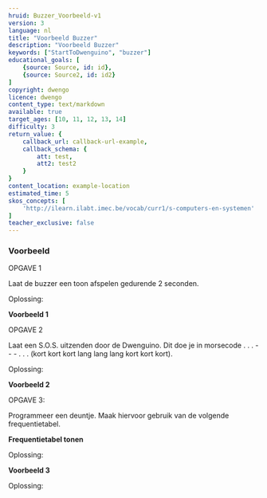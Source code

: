 ```yaml
---
hruid: Buzzer_Voorbeeld-v1
version: 3
language: nl
title: "Voorbeeld Buzzer"
description: "Voorbeeld Buzzer"
keywords: ["StartToDwenguino", "buzzer"]
educational_goals: [
    {source: Source, id: id}, 
    {source: Source2, id: id2}
]
copyright: dwengo
licence: dwengo
content_type: text/markdown
available: true
target_ages: [10, 11, 12, 13, 14]
difficulty: 3
return_value: {
    callback_url: callback-url-example,
    callback_schema: {
        att: test,
        att2: test2
    }
}
content_location: example-location
estimated_time: 5
skos_concepts: [
    'http://ilearn.ilabt.imec.be/vocab/curr1/s-computers-en-systemen'
]
teacher_exclusive: false
---
```


### Voorbeeld

OPGAVE 1

Laat de buzzer een toon afspelen gedurende 2 seconden.

Oplossing:

**Voorbeeld 1**


OPGAVE 2

Laat een S.O.S. uitzenden door de Dwenguino. Dit doe je in morsecode . . . - - - . . . (kort kort kort lang lang lang kort kort kort).

Oplossing:

**Voorbeeld 2**


OPGAVE 3:

Programmeer een deuntje. Maak hiervoor gebruik van de volgende frequentietabel.

**Frequentietabel tonen**

Oplossing:

**Voorbeeld 3**

Oplossing: